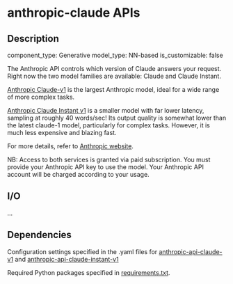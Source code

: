 
# anthropic-claude APIs 

## Description
component_type: Generative
model_type: NN-based
is_customizable: false

The Anthropic API controls which version of Claude answers your request. 
Right now the two model families are available: Claude and Claude Instant.

[Anthropic Claude-v1](https://docs.anthropic.com/claude/reference/complete_post) is the largest Anthropic model, ideal for a wide range of more complex tasks. 

[Anthropic Claude Instant v1](https://docs.anthropic.com/claude/reference/complete_post) is a smaller model with far lower latency, sampling at roughly 40 words/sec! Its output quality is somewhat lower than the latest claude-1 model, particularly for complex tasks. However, it is much less expensive and blazing fast. 

For more details, refer to [Anthropic website](https://console.anthropic.com/docs/api/reference).

NB: Access to both services is granted via paid subscription. You must provide your Anthropic API key to use the model. Your Anthropic API account will be charged according to your usage.

## I/O
...

## Dependencies

Configuration settings specified in the .yaml files for [anthropic-api-claude-v1](service_configs/anthropic-api-claude-v1) and [anthropic-api-claude-instant-v1](service_configs/anthropic-api-claude-instant-v1)

Required Python packages specified in [requirements.txt](requirements.txt).